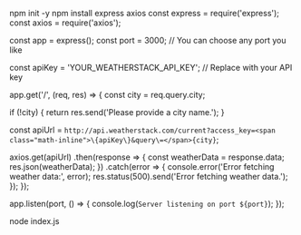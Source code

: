 npm init -y
npm install express axios
const express = require('express');
const axios = require('axios');

const app = express();
const port = 3000; // You can choose any port you like

const apiKey = 'YOUR_WEATHERSTACK_API_KEY'; // Replace with your API key

app.get('/', (req, res) => {
  const city = req.query.city;

  if (!city) {
    return res.send('Please provide a city name.');
  }

  const apiUrl = `http://api.weatherstack.com/current?access_key=<span class="math-inline">\{apiKey\}&query\=</span>{city}`;

  axios.get(apiUrl)
    .then(response => {
      const weatherData = response.data;
      res.json(weatherData);
    })
    .catch(error => {
      console.error('Error fetching weather data:', error);
      res.status(500).send('Error fetching weather data.');
    });
});

app.listen(port, () => {
  console.log(`Server listening on port ${port}`);
});


node index.js
